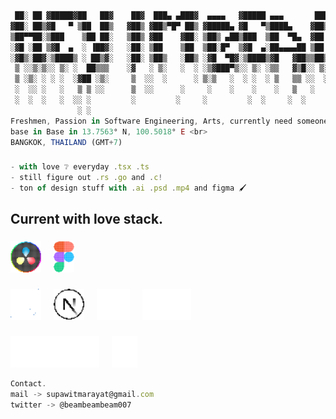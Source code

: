 ```js
 ██░ ██ ▓█████▓██   ██▓    ██▓  ███▄ ▄███▓  ▄▄▄▄   ▓█████ ▄▄▄       ███▄ ▄███▓ ▐██▌
▓██░ ██▒▓█   ▀ ▒██  ██▒   ▓██▒ ▓██▒▀█▀ ██▒ ▓█████▄ ▓█   ▀▒████▄    ▓██▒▀█▀ ██▒ ▐██▌
▒██▀▀██░▒███    ▒██ ██░   ▒██▒ ▓██    ▓██░ ▒██▒ ▄██▒███  ▒██  ▀█▄  ▓██    ▓██░ ▐██▌
░▓█ ░██ ▒▓█  ▄  ░ ▐██▓░   ░██░ ▒██    ▒██  ▒██░█▀  ▒▓█  ▄░██▄▄▄▄██ ▒██    ▒██  ▓██▒
░▓█▒░██▓░▒████▒ ░ ██▒▓░   ░██░ ▒██▒   ░██▒ ░▓█  ▀█▓░▒████▒▓█   ▓██▒▒██▒   ░██▒ ▒▄▄
 ▒ ░░▒░▒░░ ▒░ ░  ██▒▒▒    ░▓   ░ ▒░   ░  ░ ░▒▓███▀▒░░ ▒░ ░▒▒   ▓▒█░░ ▒░   ░  ░ ░▀▀▒
 ▒ ░▒░ ░ ░ ░  ░▓██ ░▒░     ▒  ░░  ░      ░ ▒░▒   ░  ░ ░  ░ ▒   ▒▒ ░░  ░      ░ ░  ░
 ░  ░░ ░   ░   ▒ ▒ ░░      ▒  ░░      ░     ░    ░    ░    ░   ▒   ░      ░       ░
 ░  ░  ░   ░  ░░ ░         ░         ░     ░         ░  ░     ░  ░       ░    ░
               ░ ░
Freshmen, Passion in Software Engineering, Arts, currently need someone to be in my life too. <br>
base in Base in 13.7563° N, 100.5018° E <br>
BANGKOK, THAILAND (GMT+7)
```

###

```js
- with love ❔ everyday .tsx .ts
- still figure out .rs .go and .c!
- ton of design stuff with .ai .psd .mp4 and figma 🖌
```

###

## Current with love stack.

###

<div align="left">
  <img src="./assets/davinci.svg" height="50" alt="davinci logo"  />
  <img width="12" />
  <img src="./assets/figma.svg" height="50" alt="figma logo"  />
  <img width="12" />
</div>

###

<div align="left">
  <img src="./assets/typescript.svg" height="50" alt="typescript logo"  />
  <img width="12" />
  <img src="./assets/next.svg" height="50" alt="next js logo"  />
  <img width="12" />
  <img src="./assets/react.svg" height="50" alt="react js logo"  />
  <img width="12" />
  <img src="./assets/tailwind.svg" height="50" alt="tailwind logo"  />
  <img width="12" />
</div>

###

<div align="left">
  <img src="./assets/react_native.svg" height="50" alt="react native logo"  />
  <img width="12" />
  <img src="./assets/expo.svg" height="50" alt="expo logo"  />
  <img width="12" />
</div>

```js
Contact.
mail -> supawitmarayat@gmail.com
twitter -> @beambeambeam007
```
